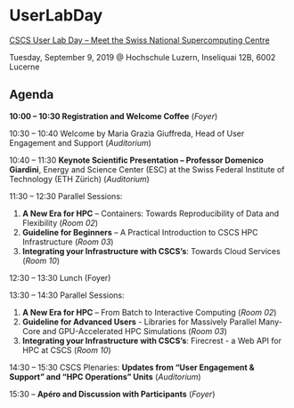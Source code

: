 # UserLabDay

[CSCS User Lab Day – Meet the Swiss National Supercomputing Centre](https://www.cscs.ch/events/upcoming-events/event-detail/cscs-user-lab-day-meet-the-swiss-national-supercomputing-centre-1/)

Tuesday, September 9, 2019 @ Hochschule Luzern, Inseliquai 12B, 6002 Lucerne

## Agenda

**10:00 – 10:30 Registration and Welcome Coffee** (*Foyer*)

10:30 – 10:40 Welcome by Maria Grazia Giuffreda, Head of User Engagement and Support (*Auditorium*)

10:40 – 11:30 **Keynote Scientific Presentation – Professor Domenico Giardini**, Energy and Science Center (ESC) at the Swiss Federal Institute of Technology (ETH Zürich) (*Auditorium*)

11:30 – 12:30 Parallel Sessions:

1. **A New Era for HPC** – Containers: Towards Reproducibility of Data and Flexibility (*Room 02*)
2. **Guideline for Beginners** – A Practical Introduction to CSCS HPC Infrastructure (*Room 03*)
3. **Integrating your Infrastructure with CSCS’s**: Towards Cloud Services (*Room 10*)

12:30 – 13:30 Lunch (Foyer)

13:30 – 14:30 Parallel Sessions:

1. **A New Era for HPC** – From Batch to Interactive Computing (*Room 02*)
2. **Guideline for Advanced Users** - Libraries for Massively Parallel Many-Core and GPU-Accelerated HPC Simulations (*Room 03*)
3. **Integrating your Infrastructure with CSCS’s**: Firecrest - a Web API for HPC at CSCS (*Room 10*)

14:30 – 15:30 CSCS Plenaries: **Updates from “User Engagement & Support” and “HPC Operations” Units** (*Auditorium*)

15:30 – **Apéro and Discussion with Participants** (*Foyer*)
